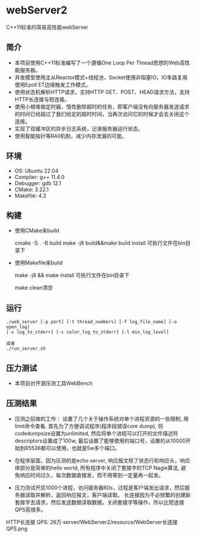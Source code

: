 # webServer2
C++11标准的简易高性能webServer


## 简介
* 本项目使用C++11标准编写了一个遵循One Loop Per Thread思想的Web高性能服务器。
* 并发模型使用主从Reactor模式+线程池，Socket使用非阻塞IO，IO多路复用使用Epoll ET边缘触发工作模式。
* 使用状态机解析HTTP请求，支持HTTP GET、POST、HEAD请求方法，支持HTTP长连接与短连接。
* 使用小根堆做定时器，惰性删除超时的任务，即客户端没有向服务器发送请求的时间已经超过了我们给定的超时时间，当再次访问它的时候才会去关闭这个连接。
* 实现了双缓冲区的异步日志系统，记录服务器运行状态。
* 使用智能指针等RAII机制，减少内存泄漏的可能。

## 环境 
* OS: Ubuntu 22.04
* Complier: g++ 11.4.0
* Debugger: gdb 12.1
* CMake: 3.22.1
* Makefile: 4.3

## 构建
* 使用CMake来build

    cmake -S . -B build
    make -j8 build&&make build install
    可执行文件在bin目录下

* 使用Makefile来build
    
    make -j8 && make install
    可执行文件在bin目录下

    make clean清空

## 运行
	./web_server [-p port] [-t thread_numbers] [-f log_file_name] [-o open_log] 
    [-s log_to_stderr] [-c color_log_to_stderr] [-l min_log_level]

    或者
    ./run_server.sh

## 压力测试
* 本项目对开源压测工具WebBench

## 压测结果
* 压测之前做的工作：
设置了几个关于操作系统对单个进程资源的一些限制, 用limit命令查看, 
首先为了方便调试程序(程序段错误core dump), 将codedumpsize设置为unlimited, 
然后将单个进程可以打开的文件描述符descriptors设置成了100w, 
最后设置了能够使用的端口号，设置的从10000开始到65536都可以使用，也就是5w多个端口。

* 在程序层面，因为压测的是echo server, 响应报文除了状态行和响应头，响应体部分是简单的hello world, 
所有程序中关闭了套接字的TCP Nagle算法, 避免响应时间过久，每次数据直接发，而不用等到一定量再一起发。

* 压力测试开启1000个进程，访问服务器60s，过程是客户端发出请求，然后服务器读取并解析，返回响应报文，客户端读取。
长连接因为不必频繁的创建新套接字去请求，然后发送数据读取数据，关闭套接字等操作，所以比短连接QPS高很多。

HTTP长连接 QPS: 26万
    server/WebServer2/resource/WebServer长连接QPS.png